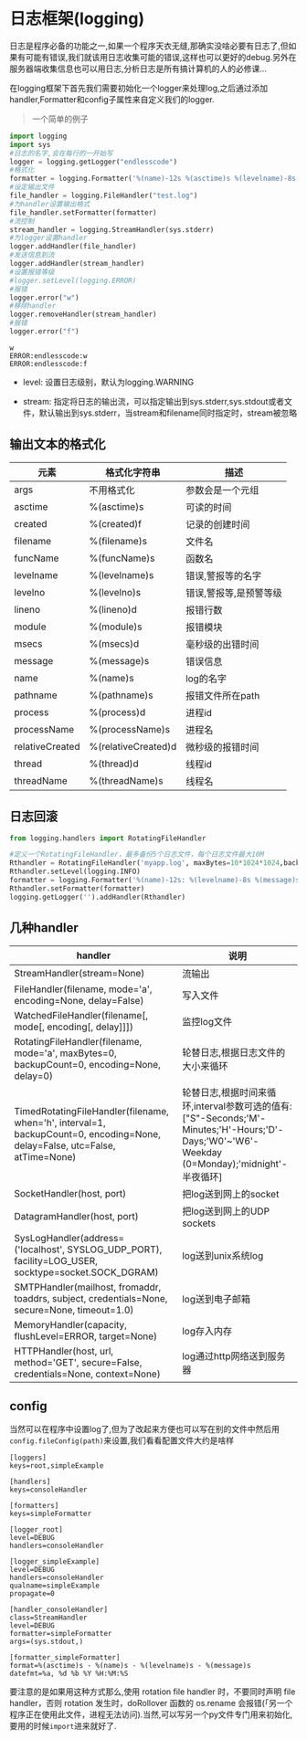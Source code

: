 
# 日志框架(logging)

日志是程序必备的功能之一,如果一个程序天衣无缝,那确实没啥必要有日志了,但如果有可能有错误,我们就该用日志收集可能的错误,这样也可以更好的debug.另外在服务器端收集信息也可以用日志,分析日志是所有搞计算机的人的必修课...

在logging框架下首先我们需要初始化一个logger来处理log,之后通过添加handler,Formatter和config子属性来自定义我们的logger.

> 一个简单的例子


```python
import logging
import sys
#日志的名字,会在每行的一开始写
logger = logging.getLogger("endlesscode")
#格式化
formatter = logging.Formatter('%(name)-12s %(asctime)s %(levelname)-8s %(message)s', '%a, %d %b %Y %H:%M:%S',)
#设定输出文件
file_handler = logging.FileHandler("test.log")
#为handler设置输出格式
file_handler.setFormatter(formatter)
#流控制
stream_handler = logging.StreamHandler(sys.stderr)
#为logger设置handler
logger.addHandler(file_handler)
#发送信息到流
logger.addHandler(stream_handler)
#设置报错等级
#logger.setLevel(logging.ERROR)
#报错
logger.error("w")
#移除handler
logger.removeHandler(stream_handler)
#报错
logger.error("f")
```

    w
    ERROR:endlesscode:w
    ERROR:endlesscode:f


+ level: 设置日志级别，默认为logging.WARNING

+ stream: 指定将日志的输出流，可以指定输出到sys.stderr,sys.stdout或者文件，默认输出到sys.stderr，当stream和filename同时指定时，stream被忽略

## 输出文本的格式化

元素|格式化字符串|描述
---|---|---
args|不用格式化|	参数会是一个元组
asctime	|%(asctime)s	|可读的时间
created	|%(created)f|	记录的创建时间
filename	|%(filename)s	|文件名
funcName	|%(funcName)s	|函数名
levelname	|%(levelname)s	|错误,警报等的名字
levelno	|%(levelno)s|错误,警报等,是预警等级
lineno	|%(lineno)d	|报错行数
module	|%(module)s	|报错模块
msecs	|%(msecs)d	|毫秒级的出错时间
message|%(message)s	|错误信息
name	|%(name)s	|log的名字
pathname	|%(pathname)s	|报错文件所在path
process	|%(process)d	|进程id
processName	|%(processName)s	|进程名
relativeCreated	|%(relativeCreated)d	|微秒级的报错时间
thread	|%(thread)d	|线程id
threadName	|%(threadName)s|线程名

## 日志回滚


```python
from logging.handlers import RotatingFileHandler
```


```python
#定义一个RotatingFileHandler，最多备份5个日志文件，每个日志文件最大10M
Rthandler = RotatingFileHandler('myapp.log', maxBytes=10*1024*1024,backupCount=5)
Rthandler.setLevel(logging.INFO)
formatter = logging.Formatter('%(name)-12s: %(levelname)-8s %(message)s')
Rthandler.setFormatter(formatter)
logging.getLogger('').addHandler(Rthandler)
```

## 几种handler
handler|说明
---|---
StreamHandler(stream=None) | 流输出
FileHandler(filename, mode='a', encoding=None, delay=False)| 写入文件
WatchedFileHandler(filename[, mode[, encoding[, delay]]])|监控log文件
RotatingFileHandler(filename, mode='a', maxBytes=0, backupCount=0, encoding=None, delay=0)|轮替日志,根据日志文件的大小来循环
 TimedRotatingFileHandler(filename, when='h', interval=1, backupCount=0, encoding=None, delay=False, utc=False, atTime=None)|轮替日志,根据时间来循环,interval参数可选的值有:["S"-Seconds;'M'-Minutes;'H'-Hours;'D'-Days;'W0'~'W6'-Weekday (0=Monday);'midnight'-半夜循环]
 SocketHandler(host, port)|把log送到网上的socket
 DatagramHandler(host, port)|把log送到网上的UDP sockets
 SysLogHandler(address=('localhost', SYSLOG_UDP_PORT), facility=LOG_USER, socktype=socket.SOCK_DGRAM)|log送到unix系统log
  SMTPHandler(mailhost, fromaddr, toaddrs, subject, credentials=None, secure=None, timeout=1.0)|log送到电子邮箱
  MemoryHandler(capacity, flushLevel=ERROR, target=None)|log存入内存
HTTPHandler(host, url, method='GET', secure=False, credentials=None, context=None)|log通过http网络送到服务器

## config
当然可以在程序中设置log了,但为了改起来方便也可以写在别的文件中然后用`config.fileConfig(path)`来设置,我们看看配置文件大约是啥样

    [loggers]
    keys=root,simpleExample

    [handlers]
    keys=consoleHandler

    [formatters]
    keys=simpleFormatter

    [logger_root]
    level=DEBUG
    handlers=consoleHandler

    [logger_simpleExample]
    level=DEBUG
    handlers=consoleHandler
    qualname=simpleExample
    propagate=0

    [handler_consoleHandler]
    class=StreamHandler
    level=DEBUG
    formatter=simpleFormatter
    args=(sys.stdout,)

    [formatter_simpleFormatter]
    format=%(asctime)s - %(name)s - %(levelname)s - %(message)s
    datefmt=%a, %d %b %Y %H:%M:%S

要注意的是如果用这种方式那么,使用 rotation file handler 时，不要同时声明 file handler，否则 rotation 发生时，doRollover 函数的 os.rename 会报错(「另一个程序正在使用此文件，进程无法访问).当然,可以写另一个py文件专门用来初始化,要用的时候`import`进来就好了.
